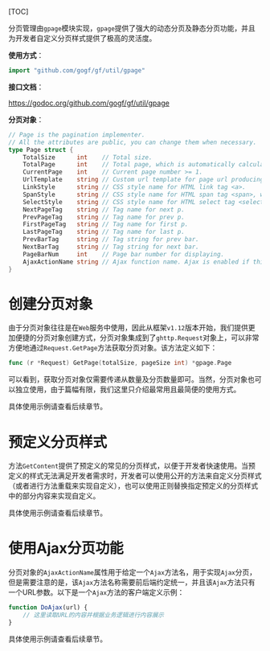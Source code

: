 
[TOC]

分页管理由`gpage`模块实现，`gpage`提供了强大的动态分页及静态分页功能，并且为开发者自定义分页样式提供了极高的灵活度。

**使用方式**：
```go
import "github.com/gogf/gf/util/gpage"
```

**接口文档**：

https://godoc.org/github.com/gogf/gf/util/gpage

**分页对象**：
```go
// Page is the pagination implementer.
// All the attributes are public, you can change them when necessary.
type Page struct {
	TotalSize      int    // Total size.
	TotalPage      int    // Total page, which is automatically calculated.
	CurrentPage    int    // Current page number >= 1.
	UrlTemplate    string // Custom url template for page url producing.
	LinkStyle      string // CSS style name for HTML link tag <a>.
	SpanStyle      string // CSS style name for HTML span tag <span>, which is used for first, current and last page tag.
	SelectStyle    string // CSS style name for HTML select tag <select>.
	NextPageTag    string // Tag name for next p.
	PrevPageTag    string // Tag name for prev p.
	FirstPageTag   string // Tag name for first p.
	LastPageTag    string // Tag name for last p.
	PrevBarTag     string // Tag string for prev bar.
	NextBarTag     string // Tag string for next bar.
	PageBarNum     int    // Page bar number for displaying.
	AjaxActionName string // Ajax function name. Ajax is enabled if this attribute is not empty.
}
```

# 创建分页对象

由于分页对象往往是在`Web`服务中使用，因此从框架`v1.12`版本开始，我们提供更加便捷的分页对象创建方式，分页对象集成到了`ghttp.Request`对象上，可以非常方便地通过`Request.GetPage`方法获取分页对象。该方法定义如下：
```go
func (r *Request) GetPage(totalSize, pageSize int) *gpage.Page
```

可以看到，获取分页对象仅需要传递从数量及分页数量即可。当然，分页对象也可以独立使用，由于篇幅有限，我们这里只介绍最常用且最简便的使用方式。

具体使用示例请查看后续章节。

# 预定义分页样式

方法`GetContent`提供了预定义的常见的分页样式，以便于开发者快速使用。当预定义的样式无法满足开发者需求时，开发者可以使用公开的方法来自定义分页样式（或者进行方法重载来实现自定义），也可以使用正则替换指定预定义的分页样式中的部分内容来实现自定义。

具体使用示例请查看后续章节。

# 使用Ajax分页功能

分页对象的`AjaxActionName`属性用于给定一个`Ajax`方法名，用于实现`Ajax`分页，但是需要注意的是，该`Ajax`方法名称需要前后端约定统一，并且该`Ajax`方法只有一个URL参数。以下是一个`Ajax`方法的客户端定义示例：
```javascript
function DoAjax(url) {
	// 这里读取URL的内容并根据业务逻辑进行内容展示
}
```

具体使用示例请查看后续章节。